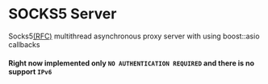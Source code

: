 #  SOCKS5 Server 
Socks5[(RFC)](https://tools.ietf.org/html/rfc1928) multithread asynchronous proxy server with using boost::asio callbacks



#### Right now implemented only  `NO AUTHENTICATION REQUIRED` and  there is no support `IPv6` 
